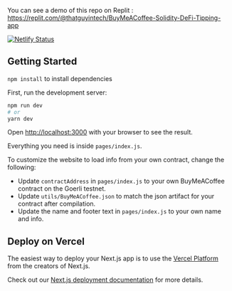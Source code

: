 You can see a demo of this repo on Replit : https://replit.com/@thatguyintech/BuyMeACoffee-Solidity-DeFi-Tipping-app

[![Netlify Status](https://api.netlify.com/api/v1/badges/fe7d2d54-89d8-4728-b43b-58c3b0476171/deploy-status)](https://app.netlify.com/sites/waveportal-contract/deploys)

## Getting Started

`npm install` to install dependencies

First, run the development server:

```bash
npm run dev
# or
yarn dev
```

Open [http://localhost:3000](http://localhost:3000) with your browser to see the result.

Everything you need is inside `pages/index.js`.

To customize the website to load info from your own contract, change the following:

- Update `contractAddress` in `pages/index.js` to your own BuyMeACoffee contract on the Goerli testnet.
- Update `utils/BuyMeACoffee.json` to match the json artifact for your contract after compilation.
- Update the name and footer text in `pages/index.js` to your own name and info.

## Deploy on Vercel

The easiest way to deploy your Next.js app is to use the [Vercel Platform](https://vercel.com/new?utm_medium=default-template&filter=next.js&utm_source=create-next-app&utm_campaign=create-next-app-readme) from the creators of Next.js.

Check out our [Next.js deployment documentation](https://nextjs.org/docs/deployment) for more details.
